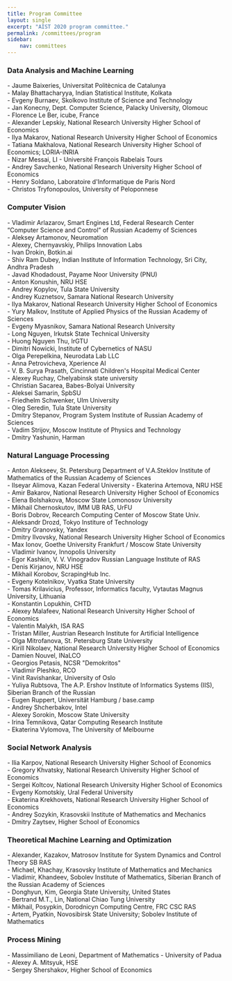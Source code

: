 ```yaml
---
title: Program Committee
layout: single
excerpt: "AIST 2020 program committee."
permalink: /committees/program
sidebar: 
    nav: committees 
---
```


<h3>Data Analysis and Machine Learning</h3>
- Jaume Baixeries, Universitat Politècnica de Catalunya<br/>
- Malay Bhattacharyya, Indian Statistical Institute, Kolkata<br/>
- Evgeny Burnaev, Skolkovo Institute of Science and Technology<br/>
- Jan Konecny, Dept. Computer Science, Palacky University, Olomouc<br/>
- Florence Le Ber, icube, France<br/>
- Alexander Lepskiy, National Research University Higher School of Economics<br/>
- Ilya Makarov, National Research University Higher School of Economics<br/>
- Tatiana Makhalova, National Research University Higher School of Economics; LORIA-INRIA<br/>
- Nizar Messai, LI - Université François Rabelais Tours<br/>
- Andrey Savchenko, National Research University Higher School of Economics<br/>
- Henry Soldano, Laboratoire d'Informatique de Paris Nord<br/>
- Christos Tryfonopoulos, University of Peloponnese

<h3>Computer Vision</h3>
- Vladimir Arlazarov, Smart Engines Ltd, Federal Research Center “Computer Science and Control” of Russian Academy of Sciences<br/>
- Aleksey Artamonov, Neuromation<br/>
- Alexey, Chernyavskiy, Philips Innovation Labs<br/>
- Ivan Drokin, Botkin.ai<br/>
- Shiv Ram Dubey, Indian Institute of Information Technology, Sri City, Andhra Pradesh<br/>
- Javad Khodadoust, Payame Noor University (PNU)<br/>
- Anton Konushin, NRU HSE<br/>
- Andrey Kopylov, Tula State University<br/>
- Andrey Kuznetsov, Samara National Research University<br/>
- Ilya Makarov, National Research University Higher School of Economics<br/>
- Yury Malkov, Institute of Applied Physics of the Russian Academy of Sciences<br/>
- Evgeny Myasnikov, Samara National Research University<br/>
- Long Nguyen, Irkutsk State Technical University<br/>
- Huong Nguyen Thu, IrGTU<br/>
- Dimitri Nowicki, Institute of Cybernetics of NASU<br/>
- Olga Perepelkina, Neurodata Lab LLC<br/>
- Anna Petrovicheva, Xperience AI<br/>
- V. B. Surya Prasath, Cincinnati Children's Hospital Medical Center<br/>
- Alexey Ruchay, Chelyabinsk state university<br/>
- Christian Sacarea, Babes-Bolyai University<br/>
- Aleksei Samarin, SpbSU<br/>
- Friedhelm Schwenker, Ulm University<br/>
- Oleg Seredin, Tula State University<br/>
- Dmitry Stepanov, Program System Institute of Russian Academy of Sciences<br/>
- Vadim Strijov, Moscow Institute of Physics and Technology<br/>
- Dmitry Yashunin, Harman


<h3>Natural Language Processing</h3>
- Anton Alekseev, St. Petersburg Department of V.A.Steklov Institute of Mathematics of the Russian Academy of Sciences<br/- >
- Ilseyar Alimova, Kazan Federal University<br- />
- Ekaterina Artemova, NRU HSE<br/>
- Amir Bakarov, National Research University Higher School of Economics<br/>
- Elena Bolshakova, Moscow State Lomonosov University<br/>
- Mikhail Chernoskutov, IMM UB RAS, UrFU<br/>
- Boris Dobrov, Recearch Computing Center of Moscow State Univ.<br/>
- Aleksandr Drozd, Tokyo Institure of Technology<br/>
- Dmitry Granovsky, Yandex<br/>
- Dmitry Ilvovsky, National Research University Higher School of Economics<br/>
- Max Ionov, Goethe University Frankfurt / Moscow State University<br/>
- Vladimir Ivanov, Innopolis University<br/>
- Egor Kashkin, V. V. Vinogradov Russian Language Institute of RAS<br/>
- Denis Kirjanov, NRU HSE<br/>
- Mikhail Korobov, ScrapingHub Inc.<br/>
- Evgeny Kotelnikov, Vyatka State University<br/>
- Tomas Krilavicius, Professor, Informatics faculty, Vytautas Magnus University, Lithuania<br/>
- Konstantin Lopukhin, CHTD<br/>
- Alexey Malafeev, National Research University Higher School of Economics<br/>
- Valentin Malykh, ISA RAS<br/>
- Tristan Miller, Austrian Research Institute for Artificial Intelligence<br/>
- Olga Mitrofanova, St. Petersburg State University<br/>
- Kirill Nikolaev, National Research University Higher School of Economics<br/>
- Damien Nouvel, INaLCO<br/>
- Georgios Petasis, NCSR "Demokritos"<br/>
- Vladimir Pleshko, RCO<br/>
- Vinit Ravishankar, University of Oslo<br/>
- Yuliya Rubtsova, The A.P. Ershov Institute of Informatics Systems (IIS), Siberian Branch of the Russian<br/>
- Eugen Ruppert, Universität Hamburg / base.camp<br/>
- Andrey Shcherbakov, Intel<br/>
- Alexey Sorokin, Moscow State University<br/>
- Irina Temnikova, Qatar Computing Research Institute<br/>
- Ekaterina Vylomova, The University of Melbourne

<h3>Social Network Analysis</h3>
- Ilia Karpov, National Research University Higher School of Economics<br/>
- Gregory Khvatsky, National Research University Higher School of Economics<br/>
- Sergei Koltcov, National Research University Higher School of Economics<br/>
- Evgeny Komotskiy, Ural Federal University<br/>
- Ekaterina Krekhovets, National Research University Higher School of Economics<br/>
- Andrey Sozykin, Krasovskii Institute of Mathematics and Mechanics<br/>
- Dmitry Zaytsev, Higher School of Economics

<h3>Theoretical Machine Learning and Optimization</h3>
- Alexander, Kazakov, Matrosov Institute for System Dynamics and Control Theory SB RAS<br/>
- Michael, Khachay, Krasovsky Institute of Mathematics and Mechanics<br/>
- Vladimir, Khandeev, Sobolev Institute of Mathematics, Siberian Branch of the Russian Academy of Sciences<br/>
- Donghyun, Kim, Georgia State University, United States<br/>
- Bertrand M.T., Lin, National Chiao Tung University<br/>
- Mikhail, Posypkin, Dorodnicyn Computing Centre, FRC CSC RAS<br/>
- Artem, Pyatkin, Novosibirsk State University; Sobolev Institute of Mathematics

<h3>Process Mining</h3>
- Massimiliano de Leoni, Department of Mathematics - University of Padua<br/>
- Alexey A. Mitsyuk, HSE<br/>
- Sergey Shershakov, Higher School of Economics
